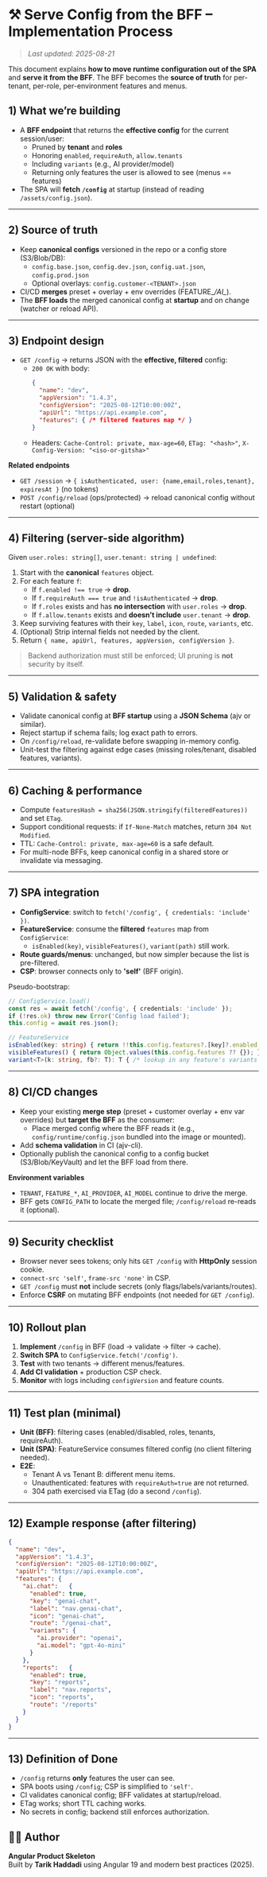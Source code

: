 # ⚒️ Serve Config from the BFF – Implementation Process
>_Last updated: 2025-08-21_


This document explains **how to move runtime configuration out of the SPA** and **serve it from the BFF**. The BFF becomes the **source of truth** for per-tenant, per-role, per-environment features and menus.


## 1) What we’re building
- A **BFF endpoint** that returns the **effective config** for the current session/user:
  - Pruned by **tenant** and **roles**
  - Honoring `enabled`, `requireAuth`, `allow.tenants`
  - Including `variants` (e.g., AI provider/model)
  - Returning only features the user is allowed to see (menus == features)
- The SPA will **fetch `/config`** at startup (instead of reading `/assets/config.json`).

---

## 2) Source of truth
- Keep **canonical configs** versioned in the repo or a config store (S3/Blob/DB):
  - `config.base.json`, `config.dev.json`, `config.uat.json`, `config.prod.json`
  - Optional overlays: `config.customer-<TENANT>.json`
- CI/CD **merges** preset + overlay + env overrides (FEATURE_*/AI_*).
- The **BFF loads** the merged canonical config at **startup** and on change (watcher or reload API).

---

## 3) Endpoint design
- `GET /config` → returns JSON with the **effective, filtered** config:
  - `200 OK` with body:
    ```json
    {
      "name": "dev",
      "appVersion": "1.4.3",
      "configVersion": "2025-08-12T10:00:00Z",
      "apiUrl": "https://api.example.com",
      "features": { /* filtered features map */ }
    }
    ```
  - Headers: `Cache-Control: private, max-age=60`, `ETag: "<hash>"`, `X-Config-Version: "<iso-or-gitsha>"`

**Related endpoints**
- `GET /session` → `{ isAuthenticated, user: {name,email,roles,tenant}, expiresAt }` (no tokens)
- `POST /config/reload` (ops/protected) → reload canonical config without restart (optional)

---

## 4) Filtering (server-side algorithm)
Given `user.roles: string[]`, `user.tenant: string | undefined`:
1. Start with the **canonical** `features` object.
2. For each feature `f`:
   - If `f.enabled !== true` → **drop**.
   - If `f.requireAuth === true` and `!isAuthenticated` → **drop**.
   - If `f.roles` exists and has **no intersection** with `user.roles` → **drop**.
   - If `f.allow.tenants` exists and **doesn’t include** `user.tenant` → **drop**.
3. Keep surviving features with their `key`, `label`, `icon`, `route`, `variants`, etc.
4. (Optional) Strip internal fields not needed by the client.
5. Return `{ name, apiUrl, features, appVersion, configVersion }`.

> Backend authorization must still be enforced; UI pruning is **not** security by itself.

---

## 5) Validation & safety
- Validate canonical config at **BFF startup** using a **JSON Schema** (ajv or similar).
- Reject startup if schema fails; log exact path to errors.
- On `/config/reload`, re-validate before swapping in-memory config.
- Unit-test the filtering against edge cases (missing roles/tenant, disabled features, variants).

---

## 6) Caching & performance
- Compute `featuresHash = sha256(JSON.stringify(filteredFeatures))` and set `ETag`.
- Support conditional requests: if `If-None-Match` matches, return `304 Not Modified`.
- TTL: `Cache-Control: private, max-age=60` is a safe default.
- For multi-node BFFs, keep canonical config in a shared store or invalidate via messaging.

---

## 7) SPA integration
- **ConfigService**: switch to `fetch('/config', { credentials: 'include' })`.
- **FeatureService**: consume the **filtered** `features` map from `ConfigService`:
  - `isEnabled(key)`, `visibleFeatures()`, `variant(path)` still work.
- **Route guards/menus**: unchanged, but now simpler because the list is pre-filtered.
- **CSP**: browser connects only to **'self'** (BFF origin).

Pseudo-bootstrap:
```ts
// ConfigService.load()
const res = await fetch('/config', { credentials: 'include' });
if (!res.ok) throw new Error('Config load failed');
this.config = await res.json();

// FeatureService
isEnabled(key: string) { return !!this.config.features?.[key]?.enabled; }
visibleFeatures() { return Object.values(this.config.features ?? {}); }
variant<T>(k: string, fb?: T): T { /* lookup in any feature's variants */ return fb as T; }
```

---

## 8) CI/CD changes
- Keep your existing **merge step** (preset + customer overlay + env var overrides) but **target the BFF** as the consumer:
  - Place merged config where the BFF reads it (e.g., `config/runtime/config.json` bundled into the image or mounted).
- Add **schema validation** in CI (ajv-cli).
- Optionally publish the canonical config to a config bucket (S3/Blob/KeyVault) and let the BFF load from there.

**Environment variables**
- `TENANT`, `FEATURE_*`, `AI_PROVIDER`, `AI_MODEL` continue to drive the merge.
- BFF gets `CONFIG_PATH` to locate the merged file; `/config/reload` re-reads it (optional).

---

## 9) Security checklist
- Browser never sees tokens; only hits `GET /config` with **HttpOnly** session cookie.
- `connect-src 'self'`, `frame-src 'none'` in CSP.
- `GET /config` must **not** include secrets (only flags/labels/variants/routes).
- Enforce **CSRF** on mutating BFF endpoints (not needed for `GET /config`).

---

## 10) Rollout plan
1. **Implement** `/config` in BFF (load → validate → filter → cache).
2. **Switch SPA** to `ConfigService.fetch('/config')`.
3. **Test** with two tenants → different menus/features.
4. **Add CI validation** + production CSP check.
5. **Monitor** with logs including `configVersion` and feature counts.

---

## 11) Test plan (minimal)
- **Unit (BFF)**: filtering cases (enabled/disabled, roles, tenants, requireAuth).
- **Unit (SPA)**: FeatureService consumes filtered config (no client filtering needed).
- **E2E**: 
  - Tenant A vs Tenant B: different menu items.
  - Unauthenticated: features with `requireAuth=true` are not returned.
  - 304 path exercised via ETag (do a second `/config`).

---

## 12) Example response (after filtering)
```json
{
  "name": "dev",
  "appVersion": "1.4.3",
  "configVersion": "2025-08-12T10:00:00Z",
  "apiUrl": "https://api.example.com",
  "features": {
    "ai.chat":   {
      "enabled": true,
      "key": "genai-chat",
      "label": "nav.genai-chat",
      "icon": "genai-chat",
      "route": "/genai-chat",
      "variants": {
        "ai.provider": "openai",
        "ai.model": "gpt-4o-mini"
      }
    },
    "reports":   {
      "enabled": true,
      "key": "reports",
      "label": "nav.reports",
      "icon": "reports",
      "route": "/reports"
    }
  }
}
```

---

## 13) Definition of Done
- `/config` returns **only** features the user can see.
- SPA boots using `/config`; CSP is simplified to `'self'`.
- CI validates canonical config; BFF validates at startup/reload.
- ETag works; short TTL caching works.
- No secrets in config; backend still enforces authorization.



## 🧑‍💻 Author

**Angular Product Skeleton**  
Built by **Tarik Haddadi** using Angular 19 and modern best practices (2025).